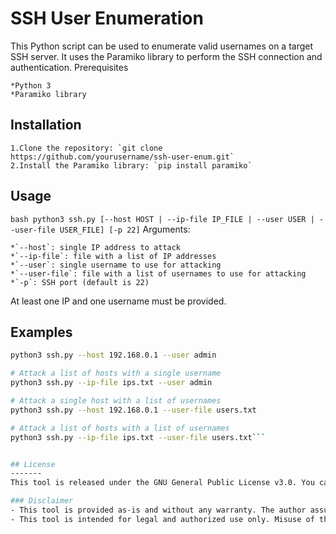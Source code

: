 # SSH User Enumeration

This Python script can be used to enumerate valid usernames on a target SSH server. It uses the Paramiko library to perform the SSH connection and authentication.
Prerequisites

    *Python 3
    *Paramiko library

## Installation

    1.Clone the repository: `git clone https://github.com/yourusername/ssh-user-enum.git`
    2.Install the Paramiko library: `pip install paramiko`

## Usage
```bash python3 ssh.py [--host HOST | --ip-file IP_FILE | --user USER | --user-file USER_FILE] [-p 22]```
Arguments:

    *`--host`: single IP address to attack
    *`--ip-file`: file with a list of IP addresses
    *`--user`: single username to use for attacking
    *`--user-file`: file with a list of usernames to use for attacking
    *`-p`: SSH port (default is 22)

At least one IP and one username must be provided.
## Examples
```bash # Attack a single host with a single username
python3 ssh.py --host 192.168.0.1 --user admin

# Attack a list of hosts with a single username
python3 ssh.py --ip-file ips.txt --user admin

# Attack a single host with a list of usernames
python3 ssh.py --host 192.168.0.1 --user-file users.txt

# Attack a list of hosts with a list of usernames
python3 ssh.py --ip-file ips.txt --user-file users.txt```


## License
-------
This tool is released under the GNU General Public License v3.0. You can find a copy of the license in the LICENSE file.

### Disclaimer
- This tool is provided as-is and without any warranty. The author assumes no responsibility or liability for any errors or omissions that may occur while using this tool. Use at your own risk.
- This tool is intended for legal and authorized use only. Misuse of this tool can result in criminal charges and/or damage to systems. The author is not responsible for any misuse or damage caused by this tool. Use at your own risk.

